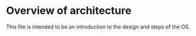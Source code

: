 # Overview of architecture
This file is intended to be an introduction to the design and steps of the OS.



